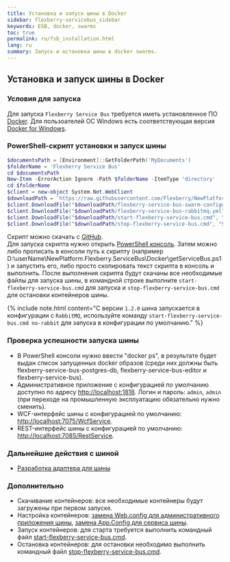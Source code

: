 ```yaml
---
title: Установка и запуск шины в Docker
sidebar: flexberry-servicebus_sidebar
keywords: ESB, docker, swarms
toc: true
permalink: ru/fsb_installation.html
lang: ru
summary: Запуск и остановка шины в docker swarms.
---
```


## Установка и запуск шины в Docker

### Условия для запуска

Для запуска `Flexberry Service Bus` требуется иметь установленное ПО [Docker](https://docs.docker.com). Для пользоателей ОС Windows есть соответствующая версия [Docker for Windows](https://docs.docker.com/docker-for-windows/install/).

### PowerShell-скрипт установки и запуск шины

```powershell
$documentsPath = [Environment]::GetFolderPath('MyDocuments')
$folderName = 'Flexberry Service Bus'
cd $documentsPath
New-Item -ErrorAction Ignore -Path $folderName -ItemType 'directory'
cd $folderName
$client = new-object System.Net.WebClient
$downloadPath = 'https://raw.githubusercontent.com/Flexberry/NewPlatform.Flexberry.ServiceBus/develop/Docker'
$client.DownloadFile("$downloadPath/flexberry-service-bus-swarm-configuration.yml", "$pwd\flexberry-service-bus-swarm-configuration.yml")
$client.DownloadFile("$downloadPath/flexberry-service-bus-rabbitmq.yml", "$pwd\flexberry-service-bus-rabbitmq.yml")
$client.DownloadFile("$downloadPath/start-flexberry-service-bus.cmd", "$pwd\start-flexberry-service-bus.cmd")
$client.DownloadFile("$downloadPath/stop-flexberry-service-bus.cmd", "$pwd\stop-flexberry-service-bus.cmd")
```

Скрипт можно скачать с [GitHub](https://raw.githubusercontent.com/Flexberry/NewPlatform.Flexberry.ServiceBus/develop/Docker/getServiceBus.ps1).  
Для запуска скрипта нужно открыть [PowerShell консоль](https://docs.microsoft.com/ru-ru/powershell/scripting/setup/starting-windows-powershell?view=powershell-6). Затем можно либо прописать в консоли путь к скрипту (например D:\userName\NewPlatform.Flexberry.ServiceBus\Docker\getServiceBus.ps1) и запустить его, либо просто скопировать текст скрипта в консоль и выполнить.
После выполнения скрипта будут скачаны все необходимые файлы для запуска шины, в командной строке выполните `start-flexberry-service-bus.cmd` для запуска и `stop-flexberry-service-bus.cmd` для остановки контейнеров шины.

{% include note.html content="С версии `1.2.0` шина запускается в конфигурации с `RabbitMQ`, используйте команду `start-flexberry-service-bus.cmd no-rabbit` для запуска в конфигурации по умолчанию." %}

### Проверка успешности запуска шины

* В PowerShell консоли нужно ввести "docker ps", в результате будет выдан список запущенных docker образов (среди них должны быть flexberry-service-bus-postgres-db, flexberry-service-bus-editor и flexberry-service-bus).
* Административное приложение с конфигурацией по умолчанию доступно по адресу <http://localhost:1818>. Логин и пароль: `admin`, `admin` (при переходе на промышленную эксплуатацию обязательно нужно сменить).
* WCF-интерфейс шины с конфигурацией по умолчанию: <http://localhost:7075/WcfService>.
* REST-интерфейс шины с конфигурацией по умолчанию: <http://localhost:7085/RestService>.

### Дальнейшие действия с шиной

* [Разработка адаптера для шины](fsb_adapters.html)

### Дополнительно

* Скачивание контейнеров: все необходимые контейнеры будут загружены при первом запуске.
* Настройка контейнеров:
[замена Web.config для административного приложения шины](fsb_editor.html), [замена App.Config для сервиса шины](fsb_service.html).
* Запуск контейнеров:
для старта требуется выполнить командный файл [start-flexberry-service-bus.cmd](https://github.com/Flexberry/NewPlatform.Flexberry.ServiceBus/blob/develop/Docker/start-flexberry-service-bus.cmd).
* Остановка контейнеров:
для остановки необходимо выполнить командный файл [stop-flexberry-service-bus.cmd](https://github.com/Flexberry/NewPlatform.Flexberry.ServiceBus/blob/develop/Docker/stop-flexberry-service-bus.cmd).
